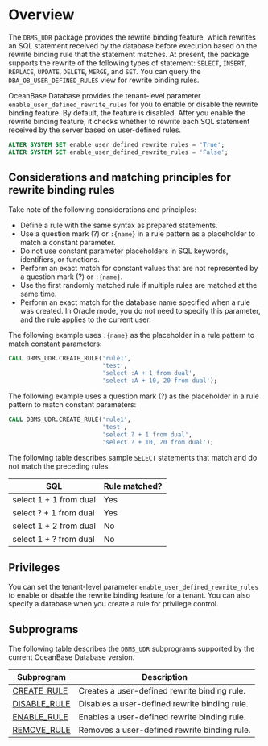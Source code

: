 # Overview

The `DBMS_UDR` package provides the rewrite binding feature, which rewrites an SQL statement received by the database before execution based on the rewrite binding rule that the statement matches. At present, the package supports the rewrite of the following types of statement: `SELECT`, `INSERT`, `REPLACE`, `UPDATE`, `DELETE`, `MERGE`, and `SET`. You can query the `DBA_OB_USER_DEFINED_RULES` view for rewrite binding rules.

OceanBase Database provides the tenant-level parameter `enable_user_defined_rewrite_rules` for you to enable or disable the rewrite binding feature. By default, the feature is disabled. After you enable the rewrite binding feature, it checks whether to rewrite each SQL statement received by the server based on user-defined rules.

```sql
ALTER SYSTEM SET enable_user_defined_rewrite_rules = 'True';
ALTER SYSTEM SET enable_user_defined_rewrite_rules = 'False';
```

## Considerations and matching principles for rewrite binding rules

Take note of the following considerations and principles:

- Define a rule with the same syntax as prepared statements.
- Use a question mark (?) or `:{name}` in a rule pattern as a placeholder to match a constant parameter.
- Do not use constant parameter placeholders in SQL keywords, identifiers, or functions.
- Perform an exact match for constant values that are not represented by a question mark (?) or `:{name}`.
- Use the first randomly matched rule if multiple rules are matched at the same time.
- Perform an exact match for the database name specified when a rule was created. In Oracle mode, you do not need to specify this parameter, and the rule applies to the current user.


The following example uses `:{name}` as the placeholder in a rule pattern to match constant parameters:

```sql
CALL DBMS_UDR.CREATE_RULE('rule1',
                          'test',
                          'select :A + 1 from dual',
                          'select :A + 10, 20 from dual');
```

The following example uses a question mark (?) as the placeholder in a rule pattern to match constant parameters:

```sql
CALL DBMS_UDR.CREATE_RULE('rule1',
                          'test',
                          'select ? + 1 from dual',
                          'select ? + 10, 20 from dual');
```

The following table describes sample `SELECT` statements that match and do not match the preceding rules.

| **SQL**                | **Rule matched?** |
|------------------------|-------------------|
| select 1 + 1 from dual | Yes               |
| select ? + 1 from dual | Yes               |
| select 1 + 2 from dual | No                |
| select 1 + ? from dual | No                |


## Privileges

You can set the tenant-level parameter `enable_user_defined_rewrite_rules` to enable or disable the rewrite binding feature for a tenant. You can also specify a database when you create a rule for privilege control.

## Subprograms

The following table describes the `DBMS_UDR` subprograms supported by the current OceanBase Database version.

| **Subprogram**                          | **Description**                               |
|-----------------------------------------|-----------------------------------------------|
| [CREATE_RULE](../17800.dbms-udr-mysql/200.create-rule-mysql.md)   | Creates a user-defined rewrite binding rule.  |
| [DISABLE_RULE](../17800.dbms-udr-mysql/300.disable-rule-mysql.md) | Disables a user-defined rewrite binding rule. |
| [ENABLE_RULE](../17800.dbms-udr-mysql/400.enable-rule-mysql.md)   | Enables a user-defined rewrite binding rule.  |
| [REMOVE_RULE](../17800.dbms-udr-mysql/500.remove-rule-mysql.md)   | Removes a user-defined rewrite binding rule.  |
